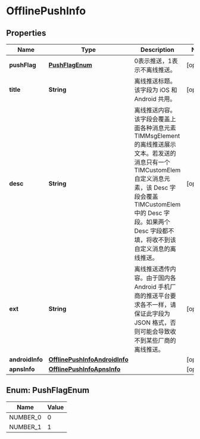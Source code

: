 

# OfflinePushInfo


## Properties

| Name | Type | Description | Notes |
|------------ | ------------- | ------------- | -------------|
|**pushFlag** | [**PushFlagEnum**](#PushFlagEnum) | 0表示推送，1表示不离线推送。 |  [optional] |
|**title** | **String** | 离线推送标题。该字段为 iOS 和 Android 共用。 |  [optional] |
|**desc** | **String** | 离线推送内容。该字段会覆盖上面各种消息元素 TIMMsgElement 的离线推送展示文本。若发送的消息只有一个 TIMCustomElem 自定义消息元素，该 Desc 字段会覆盖 TIMCustomElem 中的 Desc 字段。如果两个 Desc 字段都不填，将收不到该自定义消息的离线推送。 |  [optional] |
|**ext** | **String** | 离线推送透传内容。由于国内各 Android 手机厂商的推送平台要求各不一样，请保证此字段为 JSON 格式，否则可能会导致收不到某些厂商的离线推送。 |  [optional] |
|**androidInfo** | [**OfflinePushInfoAndroidInfo**](OfflinePushInfoAndroidInfo.md) |  |  [optional] |
|**apnsInfo** | [**OfflinePushInfoApnsInfo**](OfflinePushInfoApnsInfo.md) |  |  [optional] |



## Enum: PushFlagEnum

| Name | Value |
|---- | -----|
| NUMBER_0 | 0 |
| NUMBER_1 | 1 |



